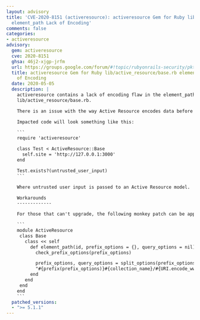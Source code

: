```yaml
---
layout: advisory
title: 'CVE-2020-8151 (activeresource): activeresource Gem for Ruby lib/active_resource/base.rb
  element_path Lack of Encoding'
comments: false
categories:
- activeresource
advisory:
  gem: activeresource
  cve: 2020-8151
  ghsa: 46j2-xjgp-jrfm
  url: https://groups.google.com/forum/#!topic/rubyonrails-security/pktoF4VmiM8
  title: activeresource Gem for Ruby lib/active_resource/base.rb element_path Lack
    of Encoding
  date: 2020-05-05
  description: |
    activeresource contains a lack of encoding flaw in the element_path function of
    lib/active_resource/base.rb.

    There is an issue with the way Active Resource encodes data before querying the back end server.  This encoding mechanism can allow specially crafted requests to possibly access data that may not be expected.

    Impacted code will look something like this:

    ```
    require 'activeresource'

    class Test < ActiveResource::Base
      self.site = 'http://127.0.0.1:3000'
    end

    Test.exists?(untrusted_user_input)
    ```

    Where untrusted user input is passed to an Active Resource model.  Specially crafted untrusted input can cause Active Resource to access data in an unexpected way and possibly leak information.

    Workarounds
    -------------

    For those that can't upgrade, the following monkey patch can be applied:

    ```
    module ActiveResource
     class Base
       class << self
         def element_path(id, prefix_options = {}, query_options = nil)
           check_prefix_options(prefix_options)

           prefix_options, query_options = split_options(prefix_options) if query_options.nil?
           "#{prefix(prefix_options)}#{collection_name}/#{URI.encode_www_form_component(id.to_s)}#{format_extension}#{query_string(query_options)}"
         end
       end
     end
    end
    ```
  patched_versions:
  - ">= 5.1.1"
---
```

